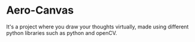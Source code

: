 # Aero-Canvas
It's a project where you draw your thoughts virtually, made using different python libraries such as python and openCV.
